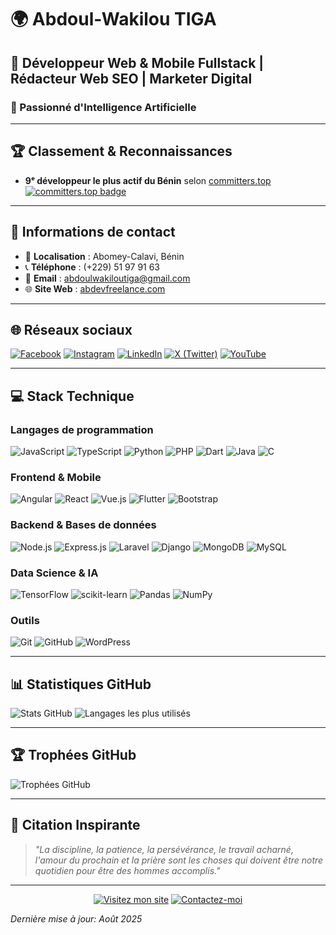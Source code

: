 # 🌍 Abdoul-Wakilou TIGA  

## 💫 Développeur Web & Mobile Fullstack | Rédacteur Web SEO | Marketer Digital  
### 🚀 Passionné d'Intelligence Artificielle  

---

## 🏆 Classement & Reconnaissances  
- **9ᵉ développeur le plus actif du Bénin** selon [committers.top](https://committers.top/benin_private)  
[![committers.top badge](https://user-badge.committers.top/benin_private/Abdoul-wakilou.svg)](https://user-badge.committers.top/benin_private/Abdoul-wakilou)  

---

## 📍 Informations de contact  
- 📌 **Localisation** : Abomey-Calavi, Bénin  
- 📞 **Téléphone** : (+229) 51 97 91 63  
- 📧 **Email** : [abdoulwakiloutiga@gmail.com](mailto:abdoulwakiloutiga@gmail.com)  
- 🌐 **Site Web** : [abdevfreelance.com](https://abdevfreelance.com)  

---

## 🌐 Réseaux sociaux  
[![Facebook](https://img.shields.io/badge/Facebook-AbDev_Freelance-1877F2?style=flat&logo=facebook)](https://web.facebook.com/abdevfreelance)
[![Instagram](https://img.shields.io/badge/Instagram-@noforcing229-E4405F?style=flat&logo=instagram)](https://www.instagram.com/noforcing229/)
[![LinkedIn](https://img.shields.io/badge/LinkedIn-Abdoul--Wakilou_TIGA-0077B5?style=flat&logo=linkedin)](https://www.linkedin.com/in/abdoulwakiloutiga)
[![X (Twitter)](https://img.shields.io/badge/X-@abdev229-000000?style=flat&logo=x)](https://x.com/abdev229)
[![YouTube](https://img.shields.io/badge/YouTube-AbDev_Freelance-FF0000?style=flat&logo=youtube)](https://youtube.com/@abdevfreelance)

---

## 💻 Stack Technique  

### Langages de programmation
![JavaScript](https://img.shields.io/badge/JavaScript-F7DF1E?logo=javascript&logoColor=black)
![TypeScript](https://img.shields.io/badge/TypeScript-007ACC?logo=typescript&logoColor=white)
![Python](https://img.shields.io/badge/Python-3776AB?logo=python&logoColor=white)
![PHP](https://img.shields.io/badge/PHP-777BB4?logo=php&logoColor=white)
![Dart](https://img.shields.io/badge/Dart-0175C2?logo=dart&logoColor=white)
![Java](https://img.shields.io/badge/Java-ED8B00?logo=openjdk&logoColor=white)
![C](https://img.shields.io/badge/C-A8B9CC?logo=c&logoColor=white)

### Frontend & Mobile
![Angular](https://img.shields.io/badge/Angular-DD0031?logo=angular&logoColor=white)
![React](https://img.shields.io/badge/React-20232A?logo=react&logoColor=61DAFB)
![Vue.js](https://img.shields.io/badge/Vue.js-4FC08D?logo=vuedotjs&logoColor=white)
![Flutter](https://img.shields.io/badge/Flutter-02569B?logo=flutter&logoColor=white)
![Bootstrap](https://img.shields.io/badge/Bootstrap-7952B3?logo=bootstrap&logoColor=white)

### Backend & Bases de données
![Node.js](https://img.shields.io/badge/Node.js-339933?logo=nodedotjs&logoColor=white)
![Express.js](https://img.shields.io/badge/Express.js-000000?logo=express&logoColor=white)
![Laravel](https://img.shields.io/badge/Laravel-FF2D20?logo=laravel&logoColor=white)
![Django](https://img.shields.io/badge/Django-092E20?logo=django&logoColor=white)
![MongoDB](https://img.shields.io/badge/MongoDB-47A248?logo=mongodb&logoColor=white)
![MySQL](https://img.shields.io/badge/MySQL-4479A1?logo=mysql&logoColor=white)

### Data Science & IA
![TensorFlow](https://img.shields.io/badge/TensorFlow-FF6F00?logo=tensorflow&logoColor=white)
![scikit-learn](https://img.shields.io/badge/scikit--learn-F7931E?logo=scikit-learn&logoColor=white)
![Pandas](https://img.shields.io/badge/Pandas-150458?logo=pandas&logoColor=white)
![NumPy](https://img.shields.io/badge/NumPy-013243?logo=numpy&logoColor=white)

### Outils
![Git](https://img.shields.io/badge/Git-F05032?logo=git&logoColor=white)
![GitHub](https://img.shields.io/badge/GitHub-181717?logo=github&logoColor=white)
![WordPress](https://img.shields.io/badge/WordPress-21759B?logo=wordpress&logoColor=white)

---

## 📊 Statistiques GitHub

![Stats GitHub](https://github-readme-stats.vercel.app/api?username=Abdoul-wakilou&show_icons=true&theme=radical&hide_border=true)
![Langages les plus utilisés](https://github-readme-stats.vercel.app/api/top-langs/?username=Abdoul-wakilou&layout=compact&theme=radical&hide_border=true)

---

## 🏆 Trophées GitHub

![Trophées GitHub](https://github-profile-trophy.vercel.app/?username=Abdoul-wakilou&theme=radical&no-frame=true&column=7)

---

## 📜 Citation Inspirante

> *"La discipline, la patience, la persévérance, le travail acharné, l'amour du prochain et la prière sont les choses qui doivent être notre quotidien pour être des hommes accomplis."*

---

<div align="center">

[![Visitez mon site](https://img.shields.io/badge/🌐_Visitez_mon_site-abdevfreelance.com-FF7139?style=for-the-badge)](https://abdevfreelance.com)
[![Contactez-moi](https://img.shields.io/badge/📧_Contactez--moi-Email-informational?style=for-the-badge)](mailto:abdoulwakiloutiga@gmail.com)

</div>

*Dernière mise à jour: Août 2025*
